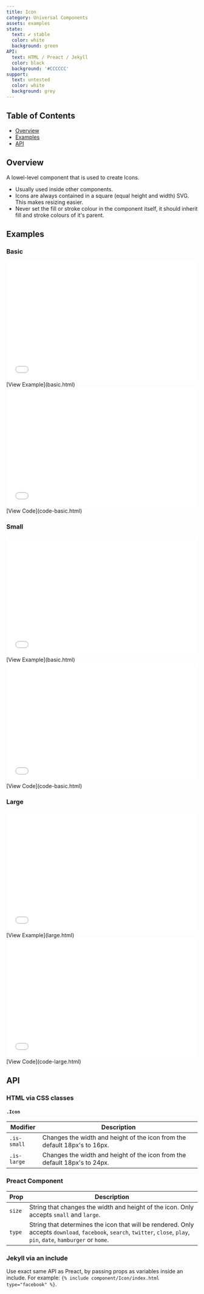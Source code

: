 ```yaml
---
title: Icon
category: Universal Components
assets: examples
state:
  text: ✔ stable
  color: white
  background: green
API:
  text: HTML / Preact / Jekyll
  color: black
  background: '#CCCCCC'
support:
  text: untested
  color: white
  background: grey
---
```


## Table of Contents
- [Overview](#overview)
- [Examples](#examples)
- [API](#api)

## Overview

A lowel-level component that is used to create Icons.

- Usually used inside other components.
- Icons are always contained in a square (equal height and width) SVG. This makes resizing easier.
- Never set the fill or stroke colour in the component itself, it should inherit fill and stroke colours of it's parent.

## Examples

### Basic
<iframe width="100%" height="315" src="basic.html" frameborder="0" allowfullscreen></iframe>
[View Example](basic.html)

<iframe width="100%" height="315" src="code-basic.html" frameborder="0" allowfullscreen></iframe>
[View Code](code-basic.html)

### Small

<iframe width="100%" height="315" src="small.html" frameborder="0" allowfullscreen></iframe>
[View Example](basic.html)

<iframe width="100%" height="315" src="code-small.html" frameborder="0" allowfullscreen></iframe>
[View Code](code-basic.html)

### Large

<iframe width="100%" height="315" src="large.html" frameborder="0" allowfullscreen></iframe>
[View Example](large.html)

<iframe width="100%" height="315" src="code-large.html" frameborder="0" allowfullscreen></iframe>
[View Code](code-large.html)

## API

### HTML via CSS classes

#### `.Icon`
| Modifier | Description |
|---|---|
| `.is-small` | Changes the width and height of the icon from the default 18px's to 16px. |
| `.is-large` | Changes the width and height of the icon from the default 18px's to 24px. |

### Preact Component
| Prop | Description |
|---|---|
| `size` | String that changes the width and height of the icon. Only accepts `small` and `large`. |
| `type` | String that determines the icon that will be rendered. Only accepts  `download`, `facebook`, `search`, `twitter`, `close`, `play`, `pin`, `date`, `hamburger` or `home`. |

### Jekyll via an include
Use exact same API as Preact, by passing props as variables inside an include. For example: `{% include component/Icon/index.html type="facebook" %}`.